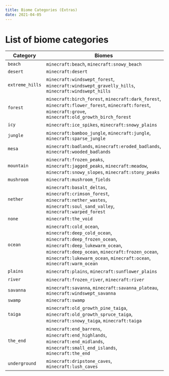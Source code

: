```yaml
---
title: Biome Categories (Extras)
date: 2021-04-05
---
```


# List of biome categories

Category        | Biomes
--------------- | ------
`beach`         | `minecraft:beach`, `minecraft:snowy_beach`
`desert`        | `minecraft:desert`
`extreme_hills` | `minecraft:windswept_forest`, `minecraft:windswept_gravelly_hills`, `minecraft:windswept_hills`
`forest`        | `minecraft:birch_forest`, `minecraft:dark_forest`, `minecraft:flower_forest`, `minecraft:forest`, `minecraft:grove`, `minecraft:old_growth_birch_forest`
`icy`           | `minecraft:ice_spikes`, `minecraft:snowy_plains`
`jungle`        | `minecraft:bamboo_jungle`, `minecraft:jungle`, `minecraft:sparse_jungle`
`mesa`          | `minecraft:badlands`, `minecraft:eroded_badlands`, `minecraft:wooded_badlands`
`mountain`      | `minecraft:frozen_peaks`, `minecraft:jagged_peaks`, `minecraft:meadow`, `minecraft:snowy_slopes`, `minecraft:stony_peaks`
`mushroom`      | `minecraft:mushroom_fields`
`nether`        | `minecraft:basalt_deltas`, `minecraft:crimson_forest`, `minecraft:nether_wastes`, `minecraft:soul_sand_valley`, `minecraft:warped_forest`
`none`          | `minecraft:the_void`
`ocean`         | `minecraft:cold_ocean`, `minecraft:deep_cold_ocean`, `minecraft:deep_frozen_ocean`, `minecraft:deep_lukewarm_ocean`, `minecraft:deep_ocean`, `minecraft:frozen_ocean`, `minecraft:lukewarm_ocean`, `minecraft:ocean`, `minecraft:warm_ocean`
`plains`        | `minecraft:plains`, `minecraft:sunflower_plains`
`river`         | `minecraft:frozen_river`, `minecraft:river`
`savanna`       | `minecraft:savanna`, `minecraft:savanna_plateau`, `minecraft:windswept_savanna`
`swamp`         | `minecraft:swamp`
`taiga`         | `minecraft:old_growth_pine_taiga`, `minecraft:old_growth_spruce_taiga`, `minecraft:snowy_taiga`, `minecraft:taiga`
`the_end`       | `minecraft:end_barrens`, `minecraft:end_highlands`, `minecraft:end_midlands`, `minecraft:small_end_islands`, `minecraft:the_end`
`underground`   | `minecraft:dripstone_caves`, `minecraft:lush_caves`
